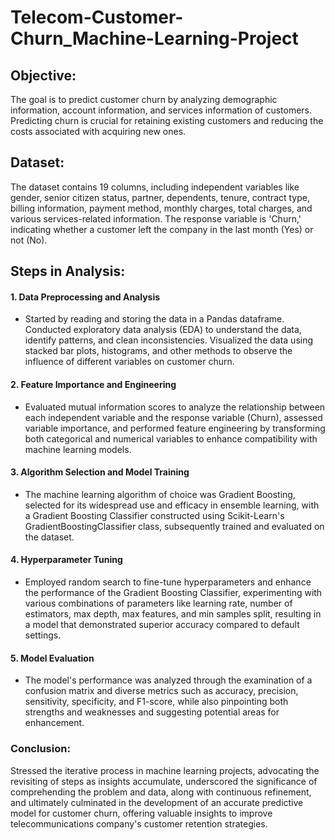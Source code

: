 # Telecom-Customer-Churn_Machine-Learning-Project

## Objective: 
The goal is to predict customer churn by analyzing demographic information, account information, and services information of customers. Predicting churn is crucial for retaining existing customers and reducing the costs associated with acquiring new ones.

## Dataset:
The dataset contains 19 columns, including independent variables like gender, senior citizen status, partner, dependents, tenure, contract type, billing information, payment method, monthly charges, total charges, and various services-related information. The response variable is 'Churn,' indicating whether a customer left the company in the last month (Yes) or not (No).

## Steps in Analysis:
#### 1. Data Preprocessing and Analysis  
   - Started by reading and storing the data in a Pandas dataframe. Conducted exploratory data analysis (EDA) to understand the data, identify patterns, and clean inconsistencies. Visualized the data using stacked bar plots, histograms, and other methods to observe the influence of different variables on customer churn.  
#### 2. Feature Importance and Engineering
   - Evaluated mutual information scores to analyze the relationship between each independent variable and the response variable (Churn), assessed variable importance, and performed feature engineering by transforming both categorical and numerical variables to enhance compatibility with machine learning models.
#### 3. Algorithm Selection and Model Training   
  - The machine learning algorithm of choice was Gradient Boosting, selected for its widespread use and efficacy in ensemble learning, with a Gradient Boosting Classifier constructed using Scikit-Learn's GradientBoostingClassifier class, subsequently trained and evaluated on the dataset.
#### 4. Hyperparameter Tuning  
  - Employed random search to fine-tune hyperparameters and enhance the performance of the Gradient Boosting Classifier, experimenting with various combinations of parameters like learning rate, number of estimators, max depth, max features, and min samples split, resulting in a model that demonstrated superior accuracy compared to default settings.
#### 5. Model Evaluation  
  - The model's performance was analyzed through the examination of a confusion matrix and diverse metrics such as accuracy, precision, sensitivity, specificity, and F1-score, while also pinpointing both strengths and weaknesses and suggesting potential areas for enhancement.

### Conclusion:  
Stressed the iterative process in machine learning projects, advocating the revisiting of steps as insights accumulate, underscored the significance of comprehending the problem and data, along with continuous refinement, and ultimately culminated in the development of an accurate predictive model for customer churn, offering valuable insights to improve telecommunications company's customer retention strategies.
